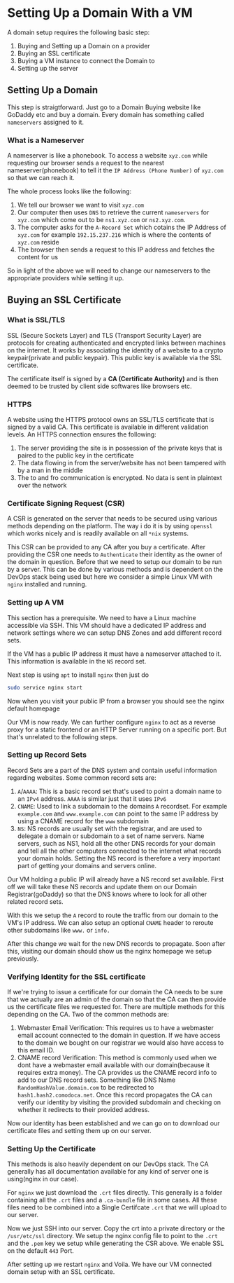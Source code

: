 # Setting Up a Domain With a VM

A domain setup requires the following basic step:

1. Buying and Setting up a Domain on a provider
2. Buying an SSL certificate
3. Buying a VM instance to connect the Domain to
4. Setting up the server


## Setting Up a Domain

This step is straigtforward. Just go to a Domain Buying website like GoDaddy etc and buy a domain. Every domain has something called `nameservers` assigned to it.

### What is a Nameserver

A nameserver is like a phonebook. To access a website `xyz.com` while requesting our browser sends a request to the nearest nameserver(phonebook) to tell it the `IP Address (Phone Number)` of `xyz.com` so that we can reach it.

The whole process looks like the following: 

1. We tell our browser we want to visit `xyz.com`
2. Our computer then uses `DNS` to retrieve the current `nameservers` for `xyz.com` which come out to be `ns1.xyz.com` or `ns2.xyz.com`.
3. The computer asks for the `A-Record Set` which cotains the IP Address of `xyz.com` for example `192.15.237.216` which is where the contents of `xyz.com` reside
4. The browser then sends a request to this IP address and fetches the content for us
  
So in light of the above we will need to change our nameservers to the appropriate providers while setting it up.


## Buying an SSL Certificate

### What is SSL/TLS

SSL (Secure Sockets Layer) and TLS (Transport Security Layer) are protocols for creating authenticated and encrypted links between machines on the internet. It works by associating the identity of a website to a crypto keypair(private and public keypair). This public key is available via the SSL certificate.

The certificate itself is signed by a **CA (Certificate Authority)** and is then deemed to be trusted by client side softwares like browsers etc.

### HTTPS

A website using the HTTPS protocol owns an SSL/TLS certificate that is signed by a valid CA. This certificate is available in different validation levels. An HTTPS connection ensures the following:
1. The server providing the site is in possession of the private keys that is paired to the public key in the certificate
2. The data flowing in from the server/website has not been tampered with by a man in the middle
3. The to and fro communication is encrypted. No data is sent in plaintext over the network

### Certificate Signing Request (CSR)

A CSR is generated on the server that needs to be secured using various methods depending on the platform. The way i do it is by using `openssl` which works nicely and is readily available on all `*nix` systems.

This CSR can be provided to any CA after you buy a certificate. After providing the CSR one needs to `Authenticate` their identity as the owner of the domain in question. Before that we need to setup our domain to be run by a server. This can be done by various methods and is dependent on the DevOps stack being used but here we consider a simple Linux VM with `nginx` installed and running.

### Setting up A VM

This section has a prerequisite. We need to have a Linux machine accessible via SSH. This VM should have a dedicated IP address and network settings where we can setup DNS Zones and add different record sets.

If the VM has a public IP address it must have a nameserver attached to it. This information is available in the `NS` record set.

Next step is using `apt` to install `nginx` then just do 

```bash
sudo service nginx start
```

Now when you visit your public IP from a browser you should see the nginx default homepage

Our VM is now ready. We can further configure `nginx` to act as a reverse proxy for a static frontend or an HTTP Server running on a specific port. But that's unrelated to the following steps.

### Setting up Record Sets

Record Sets are a part of the DNS system and contain useful information regarding websites. Some common record sets are:

1. `A`/`AAAA`: This is a basic record set that's used to point a domain name to an `IPv4` address. `AAAA` is similar just that it uses `IPv6`
2. `CNAME`: Used to link a subdomain to the domains `A` recordset. For example `example.com` and `www.example.com` can point to the same IP address by using a CNAME record for the `www` subdomain
3. `NS`: NS records are usually set with the registrar, and are used to delegate a domain or subdomain to a set of name servers. Name servers, such as NS1, hold all the other DNS records for your domain and tell all the other computers connected to the internet what records your domain holds. Setting the NS record is therefore a very important part of getting your domains and servers online.
   
Our VM holding a public IP will already have a NS record set available. First off we will take these NS records and update them on our Domain Registrar(goDaddy) so that the DNS knows where to look for all other related record sets.

With this we setup the `A` record to route the traffic from our domain to the VM's IP address. We can also setup an optional `CNAME` header to reroute other subdomains like `www.` or `info.`


After this change we wait for the new DNS records to propagate. Soon after this, visiting our domain should show us the nginx homepage we setup previously. 

### Verifying Identity for the SSL certificate

If we're trying to issue a certificate for our domain the CA needs to be sure that we actually are an admin of the domain so that the CA can then provide us the certificate files we requested for. There are multiple methods for this depending on the CA. Two of the common methods are:

1. Webmaster Email Verification: This requires us to have a webmaster email account connected to the domain in question. If we have access to the domain we bought on our registrar we would also have access to this email ID.
2. CNAME record Verification: This method is commonly used when we dont have a webmaster email available with our domain(because it requires extra money). The CA provides us the CNAME record info to add to our DNS record sets. Something like DNS Name `RandomHashValue.domain.com` to be redirected to `hash1.hash2.comodoca.net`. Once this record propagates the CA can verify our identity by visiting the provided subdomain and checking on whether it redirects to their provided address.
   
Now our identity has been established and we can go on to download our certificate files and setting them up on our server.

### Setting Up the Certificate

This methods is also heavily dependent on our DevOps stack. The CA generally has all documentation available for any kind of server one is using(nginx in our case).

For `nginx` we just download the `.crt` files directly. This generally is a folder containing all the `.crt` files and a `.ca-bundle` file in some cases. All these files need to be combined into a Single Certifcate `.crt` that we will upload to our server.

Now we just SSH into our server. Copy the crt into a private directory or the `/usr/etc/ssl` directory. We setup the nginx config file to point to the `.crt` and the `.pem` key we setup while generating the CSR above. We enable SSL on the default `443` Port.

After setting up we restart `nginx` and Voila. We have our VM connected domain setup with an SSL certificate.